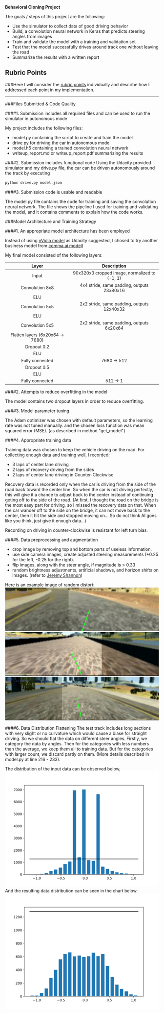 **Behavioral Cloning Project**

The goals / steps of this project are the following:
* Use the simulator to collect data of good driving behavior
* Build, a convolution neural network in Keras that predicts steering angles from images
* Train and validate the model with a training and validation set
* Test that the model successfully drives around track one without leaving the road
* Summarize the results with a written report


[//]: # (Image References)

[image1]: ./examples/input_data_set.png "Input data"
[image2]: ./examples/flattening_data_set.png "flattening"
[image3]: ./examples/picture1.jpg "Random1"
[image4]: ./examples/picture2.jpg "Random2"
[image5]: ./examples/picture3.jpg "Random3"

## Rubric Points
###Here I will consider the [rubric points](https://review.udacity.com/#!/rubrics/432/view) individually and describe how I addressed each point in my implementation.  

---
###Files Submitted & Code Quality

####1. Submission includes all required files and can be used to run the simulator in autonomous mode

My project includes the following files:
* model.py containing the script to create and train the model
* drive.py for driving the car in autonomous mode
* model.h5 containing a trained convolution neural network 
* writeup_report.md or writeup_report.pdf summarizing the results

####2. Submission includes functional code
Using the Udacity provided simulator and my drive.py file, the car can be driven autonomously around the track by executing 
```sh
python drive.py model.json
```

####3. Submission code is usable and readable

The model.py file contains the code for training and saving the convolution neural network. The file shows the pipeline I used for training and validating the model, and it contains comments to explain how the code works.

###Model Architecture and Training Strategy

####1. An appropriate model architecture has been employed

Instead of using [nVidia model](https://images.nvidia.com/content/tegra/automotive/images/2016/solutions/pdf/end-to-end-dl-using-px.pdf)
as Udacity suggested, I chosed to try another business model from [comma.ai model](https://github.com/commaai/research/blob/master/train_steering_model.py))

My final model consisted of the following layers:

| Layer         		|     Description	        					| 
|:---------------------:|:---------------------------------------------:| 
| Input         		| 90x320x3 cropped image, normalized to (-1, 1) 							| 
| Convolution 8x8     	| 4x4 stride, same padding, outputs 23x80x16 	|
| ELU					|												|
| Convolution 5x5	    | 2x2 stride, same padding, outputs 12x40x32 	|
| ELU					|	
| Convolution 5x5	    | 2x2 stride, same padding, outputs 6x20x64 	|
| Flatten layers (6x20x64 -> 7680) |
| Dropout 0.2 |
| ELU					|	
| Fully connected		| 7680 -> 512 |
| Dropout 0.5 |
| ELU					|	
| Fully connected		| 512 -> 1 |


####2. Attempts to reduce overfitting in the model

The model contains two dropout layers in order to reduce overfitting. 

####3. Model parameter tuning

The Adam optimizer was chosen with default parameters, so the learning rate was not tuned manually.
and the chosen loss function was mean squared error (MSE).
(as described in method "get_model")

####4. Appropriate training data

Training data was chosen to keep the vehicle driving on the road. 
For collecting enough data and training well, I recorded:
* 3 laps of center lane driving
* 2 laps of recovery driving from the sides
* 2 laps of center lane driving in Counter-Clockwise 

Recovery data is recorded only when the car is driving from the side of the road back toward the center line.
So when the car is not driving perfectly, this will give it a chance to adjust back to the center instead of continuing geting off to the side of the road.
(At first, I thought the road on the bridge is the most easy part for driving, so I missed the recovery data on that.
When the car wander off to the side on the bridge, it can not move back to the center, then it hit the side and stopped moving on...
So do not think AI goes like you think, just give it enough data...)

Recording on driving in counter-clockwise is resistant for left turn bias.

####5. Data preprocessing and augmentation
* crop image by removing top and bottom parts of useless information.
* use side camera images, create adjusted steering measurements (+0.25 for the left, -0.25 for the right).
* flip images, along with the steer angle, if magnitude is > 0.33
* random brightness adjustments, artificial shadows, and horizon shifts on images. (refer to [Jeremy Shannon](https://medium.com/udacity/udacity-self-driving-car-nanodegree-project-3-behavioral-cloning-446461b7c7f9))

Here is an example image of random distort:
![alt text][image3]
![alt text][image4]
![alt text][image5]

####6. Data Distribution Flattening
The test track includes long sections with very slight or no curvature which would cause a biase for straight driving.
So we should flat the data on different steer angles.
Firstly, we category the data by angles. 
Then for the categories with less numbers than the average, we keep them all to training data.
But for the categories with larger count, we discard partly on them.
(More details described in model.py at line 216 - 233).

The distribution of the input data can be observed below,
![alt text][image1]
And the resulting data distribution can be seen in the chart below.
![alt text][image2]
